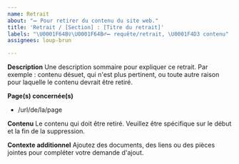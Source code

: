 ```yaml
---
name: Retrait
about: "➖ Pour retirer du contenu du site web."
title: 'Retrait / [Section] : [Titre du retrait]'
labels: "\U0001F64B‍♀️\U0001F64B‍♂️➖ requête/retrait, \U0001F4D3 contenu"
assignees: loup-brun

---
```


**Description**
Une description sommaire pour expliquer ce retrait. Par exemple : contenu désuet, qui n'est plus pertinent, ou toute autre raison pour laquelle le contenu devrait être retiré.

**Page(s) concernée(s)**
- /url/de/la/page

**Contenu**
Le contenu qui doit être retiré. Veuillez être spécifique sur le début et la fin de la suppression.

**Contexte additionnel**
Ajoutez des documents, des liens ou des pièces jointes pour compléter votre demande d'ajout.
